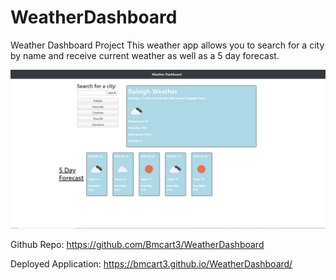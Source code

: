 # WeatherDashboard
Weather Dashboard Project
This weather app allows you to search for a city by name and receive current weather as well as a 5 day forecast. 

![](./assets/images/WeatherDashboard.PNG)


Github Repo:
https://github.com/Bmcart3/WeatherDashboard

Deployed Application:
https://bmcart3.github.io/WeatherDashboard/

